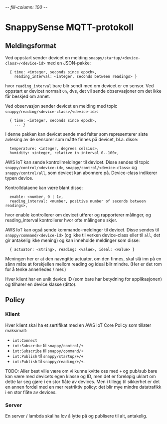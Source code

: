 -*- fill-column: 100 -*-

# SnappySense MQTT-protokoll

## Meldingsformat

Ved oppstart sender devicet en melding `snappy/startup/<device-class>/<device-id>` med en JSON-pakke:

```
  { time: <integer, seconds since epoch>,
    reading_interval: <integer, seconds between readings> }
```

hvor `reading_interval` bare blir sendt med om devicet er en sensor.  Ved oppstart er devicet normalt
`On`, dvs, det vil sende observasjoner om det ikke får beskjed om annet.

Ved observasjon sender devicet en melding med topic `snappy/reading/<device-class>/<device-id>`:

```
  { time: <integer, seconds since epoch>,
    ... }
```

I denne pakken kan devicet sende med felter som representerer siste avlesing av de sensorer som
måtte finnes på devicet, bl.a. disse:

```
  temperature: <integer, degrees celsius>,
  humidity: <integer, relative in interval 0..100>,
```

AWS IoT kan sende kontrollmeldinger til devicet.  Disse sendes til topic `snappy/control/<device-id>`,
`snappy/control/<device-class>` og `snappy/control/all`, som devicet kan abonnere på.  Device-class
indikerer typen device.

Kontrolldataene kan være blant disse:

```
  enable: <number, 0 | 1>,
  reading_interval: <number, positive number of seconds between readings>,
```

hvor enable kontrollerer om devicet utfører og rapporterer målinger, og reading_interval
kontrollerer hvor ofte målingene skjer.

AWS IoT kan også sende kommando-meldinger til devicet.  Disse sendes til `snappy/command/<device-id>`
(og ikke til verken device-class eller til `all`, det gir antakelig ikke mening) og kan inneholde
meldinger som disse:

```
  { actuator: <string>, reading: <value>, ideal: <value> }
```

Meningen her er at den navngitte actuator, om den finnes, skal slå inn på en sånn måte at
forskjellen mellom reading og ideal blir mindre.  (Her er det rom for å tenke annerledes / mer.)

Hver klient har en unik device ID (som bare har betydning for applikasjonen) og tilhører en device
klasse (ditto).

## Policy

### Klient

Hver klient skal ha et sertifikat med en AWS IoT Core Policy som tillater maksimalt:

* `iot:Connect`
* `iot:Subscribe` til `snappy/control/+`
* `iot:Subscribe` til `snappy/command/+`
* `iot:Publish` til `snappy/startup/+/+`
* `iot:Publish` til `snappy/reading/+/+`.

TODO: Aller best ville være om vi kunne kvitte oss med `+` og pub/sub bare kan være med devicets egen klasse
og ID, men det er foreløpig uklart om dette lar seg gjøre i en stor flåte av devices.  Men i tillegg til
sikkerhet er det en annen fordel med en mer restriktiv policy: det blir mye mindre datatrafikk i en stor
flåte av devices.

### Server

En server / lambda skal ha lov å lytte på og publisere til alt, antakelig.
